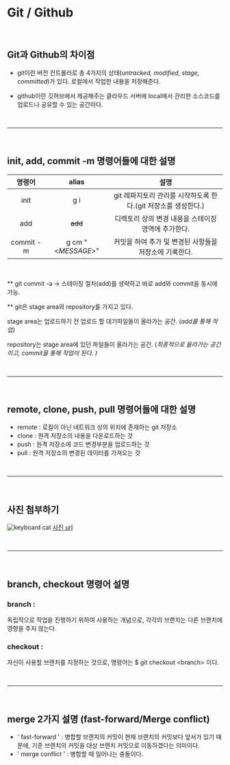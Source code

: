 # Git / Github

<br/>

## **Git과 Github의 차이점**
- git이란 버전 컨트롤러로 총 4가지의 상태(*untracked, modified, stage, committed*)가 있다. 로컬에서 작업한 내용을 저장해준다.


- github이란 깃허브에서 제공해주는 클라우드 서버에 local에서 관리한 소스코드를 업로드나 공유할 수 있는 공간이다.

<br/>

- - - 
<br/>

## **init, add, commit -m 명령어들에 대한 설명**
| 명령어 | alias | 설명 |  
|:-----------:|:----------------:|:------------------------:|
| init | g i | git 레파지토리 관리를 시작하도록 한다.(git 저장소를 생성한다.)
| add | ~~add~~ | 디렉토리 상의 변경 내용을 스테이징 영역에 추가한다.
| commit -m | g cm "<*MESSAGE*>" | 커밋을 하여 추가 및 변경된 사항들을 저장소에 기록한다.
<br/>

** git commit -a -> 스테이징 절차(add)를 생략하고 바로 add와 commit을 동시에 가능.


** git은 stage area와 repository를 가지고 있다.

stage area는 업로드하기 전 업로드 할 대기파일들이 올라가는 공간. (*add를 통해 작업)* 

repository는 stage area에 있던 파일들이 올라가는 공간. (*최종적으로 올라가는 공간이고, commit을 통해 작업이 된다. )*

<br/>

- - - 
<br/>

## **remote, clone, push, pull 명령어들에 대한 설명**
- remote : 로컬이 아닌 네트워크 상의 위치에 존재하는 git 저장소
- clone : 원격 저장소의 내용을 다운로드하는 것
- push : 원격 저장소에 코드 변경부분을 업로드하는 것
- pull : 원격 저장소의 변경된 데이터를 가져오는 것

<br/>

- - - 
<br/>

## **사진 첨부하기**

![keyboard cat](https://i.ytimg.com/vi/0nqJKEh3YCc/maxresdefault.jpg)
[사진 url](https://i.ytimg.com/vi/0nqJKEh3YCc/maxresdefault.jpg)

<br/>

- - - 
<br/>

## **branch, checkout 명령어 설명**
### branch :
독립적으로 작업을 진행하기 위하여 사용하는 개념으로, 각각의 브랜치는 다른 브랜치에 영향을 주지 않는다.

### checkout :
자신이 사용할 브랜치를 지정하는 것으로, 명령어는 $ git checkout \<branch> 이다.


<br/>

- - - 
<br/>

## **merge 2가지 설명 (fast-forward/Merge conflict)**
- ' fast-forward ' : 병합할 브랜치의 커밋이 현재 브랜치의 커밋보다 앞서가 있기 때문에, 기준 브랜치의 커밋을 대상 브랜치 커밋으로 이동하겠다는 의미이다.
- ' merge conflict ' : 병합할 때 일어나는 충돌이다.

